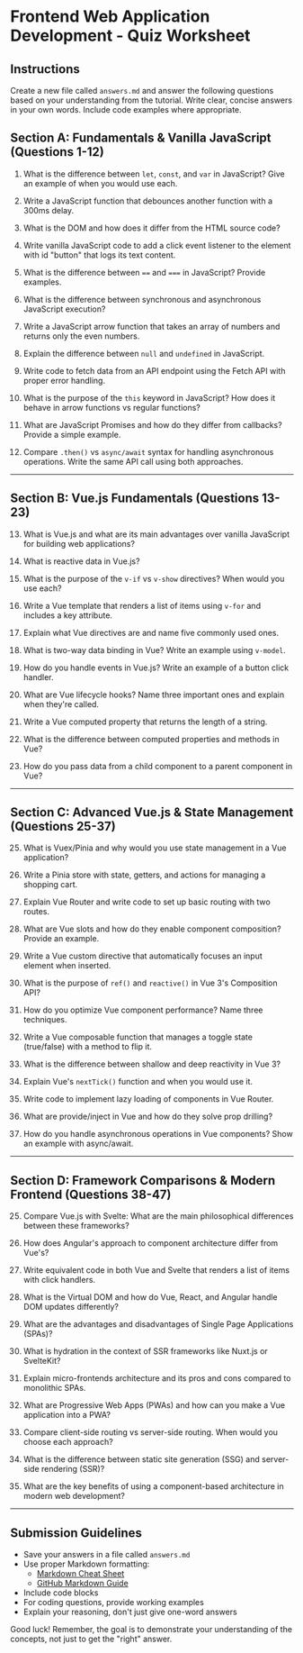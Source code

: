 # Frontend Web Application Development - Quiz Worksheet

## Instructions
Create a new file called `answers.md` and answer the following questions based on your understanding from the tutorial. Write clear, concise answers in your own words. Include code examples where appropriate.

## Section A: Fundamentals & Vanilla JavaScript (Questions 1-12)

1. What is the difference between `let`, `const`, and `var` in JavaScript? Give an example of when you would use each.

2. Write a JavaScript function that debounces another function with a 300ms delay.

3. What is the DOM and how does it differ from the HTML source code?

4. Write vanilla JavaScript code to add a click event listener to the element with id "button" that logs its text content.

5. What is the difference between `==` and `===` in JavaScript? Provide examples.

6. What is the difference between synchronous and asynchronous JavaScript execution?

7. Write a JavaScript arrow function that takes an array of numbers and returns only the even numbers.

8. Explain the difference between `null` and `undefined` in JavaScript.

9. Write code to fetch data from an API endpoint using the Fetch API with proper error handling.

10. What is the purpose of the `this` keyword in JavaScript? How does it behave in arrow functions vs regular functions?

11. What are JavaScript Promises and how do they differ from callbacks? Provide a simple example.

12. Compare `.then()` vs `async/await` syntax for handling asynchronous operations. Write the same API call using both approaches.

---

## Section B: Vue.js Fundamentals (Questions 13-23)

13. What is Vue.js and what are its main advantages over vanilla JavaScript for building web applications?

14. What is reactive data in Vue.js?

15. What is the purpose of the `v-if` vs `v-show` directives? When would you use each?

16. Write a Vue template that renders a list of items using `v-for` and includes a key attribute.

17. Explain what Vue directives are and name five commonly used ones.

18. What is two-way data binding in Vue? Write an example using `v-model`.

19. How do you handle events in Vue.js? Write an example of a button click handler.

20. What are Vue lifecycle hooks? Name three important ones and explain when they're called.

21. Write a Vue computed property that returns the length of a string.

22. What is the difference between computed properties and methods in Vue?

23. How do you pass data from a child component to a parent component in Vue?

---

## Section C: Advanced Vue.js & State Management (Questions 25-37)

25. What is Vuex/Pinia and why would you use state management in a Vue application?

26. Write a Pinia store with state, getters, and actions for managing a shopping cart.

27. Explain Vue Router and write code to set up basic routing with two routes.

28. What are Vue slots and how do they enable component composition? Provide an example.

29. Write a Vue custom directive that automatically focuses an input element when inserted.

30. What is the purpose of `ref()` and `reactive()` in Vue 3's Composition API?

31. How do you optimize Vue component performance? Name three techniques.

32. Write a Vue composable function that manages a toggle state (true/false) with a method to flip it.

33. What is the difference between shallow and deep reactivity in Vue 3?

34. Explain Vue's `nextTick()` function and when you would use it.

35. Write code to implement lazy loading of components in Vue Router.

36. What are provide/inject in Vue and how do they solve prop drilling?

37. How do you handle asynchronous operations in Vue components? Show an example with async/await.

---

## Section D: Framework Comparisons & Modern Frontend (Questions 38-47)

25. Compare Vue.js with Svelte: What are the main philosophical differences between these frameworks?

26. How does Angular's approach to component architecture differ from Vue's?

27. Write equivalent code in both Vue and Svelte that renders a list of items with click handlers.

28. What is the Virtual DOM and how do Vue, React, and Angular handle DOM updates differently?

29. What are the advantages and disadvantages of Single Page Applications (SPAs)?

30. What is hydration in the context of SSR frameworks like Nuxt.js or SvelteKit?

31. Explain micro-frontends architecture and its pros and cons compared to monolithic SPAs.

32. What are Progressive Web Apps (PWAs) and how can you make a Vue application into a PWA?

33. Compare client-side routing vs server-side routing. When would you choose each approach?

34. What is the difference between static site generation (SSG) and server-side rendering (SSR)?

35. What are the key benefits of using a component-based architecture in modern web development?

---

## Submission Guidelines

- Save your answers in a file called `answers.md`
- Use proper Markdown formatting: 
    - [Markdown Cheat Sheet](https://www.markdownguide.org/cheat-sheet/) 
    - [GitHub Markdown Guide](https://docs.github.com/en/get-started/writing-on-github/getting-started-with-writing-and-formatting-on-github/basic-writing-and-formatting-syntax)
- Include code blocks
- For coding questions, provide working examples
- Explain your reasoning, don't just give one-word answers

Good luck! Remember, the goal is to demonstrate your understanding of the concepts, not just to get the "right" answer.